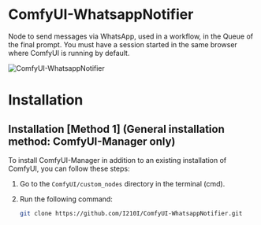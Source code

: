 # ComfyUI-WhatsappNotifier
Node to send messages via WhatsApp, used in a workflow, in the Queue of the final prompt. You must have a session started in the same browser where ComfyUI is running by default.

![ComfyUI-WhatsappNotifier](https://github.com/user-attachments/assets/7e9767d9-32ca-4e77-b603-a0970c8d8420)

# Installation

## Installation [Method 1] (General installation method: ComfyUI-Manager only)

To install ComfyUI-Manager in addition to an existing installation of ComfyUI, you can follow these steps:

1. Go to the `ComfyUI/custom_nodes` directory in the terminal (cmd).
2. Run the following command:

   ```sh
   git clone https://github.com/I210I/ComfyUI-WhatsappNotifier.git
